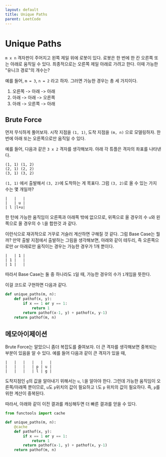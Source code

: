 ```yaml
---
layout: default
title: Unique Paths
parent: LeetCode
---
```


# Unique Paths
 `m x n` 격자판이 주어지고 왼쪽 제일 위에 로봇이 있다. 로봇은 한 번에
 한 칸 오른쪽 또는 아래로 움직일 수 있다. 최종적으로는 오른쪽 제일
 아래로 가려고 한다. 이때 가능한 "유니크 경로"의 개수는?

 예를 들어, `m = 3`, `n = 2` 라고 하자. 그러면 가능한 경우는 총 세
 가지이다.
  1. 오른쪽 -> 아래 -> 아래
  2. 아래 -> 아래 -> 오른쪽
  3. 아래 -> 오른쪽 -> 아래

## Brute Force
 먼저 무식하게 풀어보자. 시작 지점을 `(1, 1)`, 도착 지점을 `(m, n)`
 으로 모델링하자. 한 번에 아래 또는 오른쪽으로만 움직일 수 있다.

 예를 들어, 다음과 같은 `3 x 2` 격자를 생각해보자. 아래 각 튜플은
 격자의 좌표를 나타낸다.

```
(1, 1) (1, 2)
(2, 1) (2, 2)
(3, 1) (3, 2)
```

 `(1, 1)` 에서 출발해서 `(3, 2)`에 도착하는 게 목표다. 그럼 `(3, 2)`로
 올 수 있는 가지 수는 몇 개일까?

```
|   |   |
|   | u |
| l |l+u|
```

 한 턴에 가능한 움직임이 오른쪽과 아래쪽 밖에 없으므로, 위쪽으로 올
 경우의 수 `u`와 왼쪽으로 올 경우의 수 `l`을 합한것 과 같다.

 이런식으로 재귀적으로 거꾸로 거슬러 계산하면 구해질 것 같다. 그럼
 Base Case는 뭘까? 만약 출발 지점에서 출발하는 그림을 생각해보면,
 아래와 같이 테두리, 즉 오른쪽으로만 or 아래로만 움직이는 경우는
 가능한 경우가 1개 뿐이다.


```
|   | 1 |
| 1 |   |
| 1 |   |
```

 따라서 Base Case는 둘 중 하나라도 `1`일 때, 가능한 경우의 수가
 `1`개임을 뜻한다.

 이걸 코드로 구현하면 다음과 같다.

```python
def unique_paths(m, n):
    def pathof(x, y):
        if x == 1 or y == 1:
            return 1
        return pathof(x-1, y) + pathof(x, y-1)
    return pathof(m, n)
```


## 메모아이제이션
 Brute Force는 알았으니 좀더 복잡도를 줄여보자. 더 큰 격자를
 생각해보면 중복되는 부분이 있음을 알 수 있다. 예를 들어 다음과 같이
 큰 격자가 있을 때,

```
|   |   |   |   |   |
|   |   |   | p | u |
|   |   |   | l | g |
```

 도착지점인 `g`의 값을 알아내기 위해서는 `u`, `l`을 알아야
 한다. 그런데 가능한 움직임이 오른쪽/아래쪽 뿐이므로, `u`도 `p`위치의
 값이 필요하고 `l`도 `p` 위치의 값이 필요하다. 즉, `p`를 위한 계산이
 중복된다.

 따라서, 아래와 같이 이전 결과를 캐싱해두면 더 빠른 결과를 얻을 수
 있다.

```python
from functools import cache

def unique_paths(m, n):
    @cache
    def pathof(x, y):
        if x == 1 or y == 1:
            return 1
        return pathof(x-1, y) + pathof(x, y-1)
    return pathof(m, n)
```

